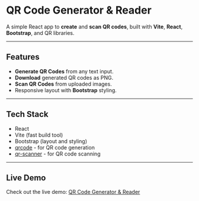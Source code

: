 # QR Code Generator & Reader

A simple React app to **create** and **scan QR codes**, built with **Vite**, **React**, **Bootstrap**, and QR libraries.

---

## Features

- **Generate QR Codes** from any text input.
- **Download** generated QR codes as PNG.
- **Scan QR Codes** from uploaded images.
- Responsive layout with **Bootstrap** styling.

---

## Tech Stack

- React
- Vite (fast build tool)
- Bootstrap (layout and styling)
- [qrcode](https://www.npmjs.com/package/qrcode) - for QR code generation
- [qr-scanner](https://www.npmjs.com/package/qr-scanner) - for QR code scanning

---
## Live Demo

Check out the live demo: [QR Code Generator & Reader](https://boybothere.github.io/qr-code-reader-and-generator/)
